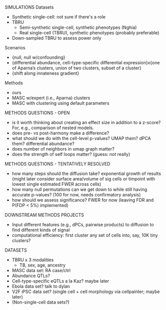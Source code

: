 SIMULATIONS
Datasets
- Synthetic single-cell: not sure if there's a role
- TBRU
    * Semi-synthetic single-cell, synthetic phenotypes (Nghia)
    * Real single-cell (TBRU), synthetic phenotypes (probably preferable)
- Down-sampled TBRU to assess power only

Scenarios
- {null, null w/confounding}
- {differential abundance, cell-type-specific differential expression}x{one of Aparna’s clusters, union of two clusters, subset of a cluster}
- {shift along innateness gradient}

Methods
- ours
- MASC w/expert (i.e., Aparna) clusters
- MASC with clustering using default
  parameters

METHODS QUESTIONS - OPEN
- is it worth thinking about creating an effect size in addition to a z-score? For, e.g., comparison of nested models.
- does pre- vs post-harmony make a difference?
- what should we do with the cell-level p-values? UMAP them? dPCA them? differential abundance?
- does number of neighbors in umap graph matter?
- does the strength of self loops matter? (guess: not really)

METHODS QUESTIONS - TENTATIVELY RESOLVED
- how many steps should the diffusion take? exponential growth of results (might later consider surface area/volume of sig cells or timpoint with lowest single estimated FWER across cells)
- how many null permutations can we get down to while still having accurate p-values? (100 for now, needs confirmatory analysis)
- how should we assess significance? FWER for now (leaving FDR and P(FDP < 5%) implemented)

DOWNSTREAM METHODS PROJECTS
- Input different features (e.g., dPCs, pairwise products) to diffusion to find different kinds of signal
- computational efficiency: first cluster any set of cells into, say, 10K tiny clusters?

DATASETS
- TBRU x 3 modalities
    - TB, sex, age, ancestry
- MASC data set: RA case/ctrl
- Abundance QTLs?
- Cell-type-specific eQTLs a la Kaz? maybe later
- Ebola data set? talk to dylan
- V2F iPSC data set? (single cell + cell morphology via cellpainter; maybe later)
- (Non-single-cell data sets?)


